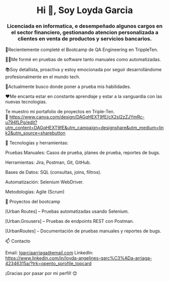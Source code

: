 <h1 align="center">Hi 👋, Soy Loyda Garcia</h1>
<h3 align="center">Licenciada en informatica, e desempeñado algunos cargos en el sector financiero, gestionando atencion personalizada a clientes en venta de productos y servicios bancarios.</h3>

💬Recientemente completé el Bootcamp de QA Engineering en TrippleTen.

👩‍💻Me formé en pruebas de software tanto manuales como automatizadas.

📚Soy detallista, proactiva y estoy emocionada por seguir desarrollándome profesionalmente en el mundo tech. 

🔭Actualmente busco donde poner a prueba mis habilidades. 

❤️Me encanta estar en constante aprendiaje y estar a la vanguardia con las nuevas tecnologias.

Te muestro mi portafolio de proyectos en Triple-Ten.   
📄  https://www.canva.com/design/DAGqHEXT9fE/cX2sI2zZJYmRc-u794fLPg/edit?utm_content=DAGqHEXT9fE&utm_campaign=designshare&utm_medium=link2&utm_source=sharebutton

🧰 Tecnologías y herramientas:

Pruebas Manuales: Casos de prueba, planes de prueba, reportes de bugs.

Herramientas: Jira, Postman, Git, GitHub.

Bases de Datos: SQL (consultas, joins, filtros).

Automatización: Selenium WebDriver.

Metodologías: Agile (Scrum)


💼 Proyectos del bootcamp

[Urban Routes] – Pruebas automatizadas usando Selenium.

[Urban.Grousers] – Pruebas de endpoints REST con Postman.

[UrbanRoutes] – Documentación de pruebas manuales y reportes de bugs.



📫 Contacto

Email: lgarciaarriaga@email.com
LinkedIn: https://www.linkedin.com/in/loyda-angelines-garc%C3%ADa-arriaga-42346315a/?trk=opento_sprofile_topcard

¡Gracias por pasar por mi perfil! 😊

<!--
**loydagarcia/LoydaGarcia** is a ✨ _special_ ✨ repository because its `README.md` (this file) appears on your GitHub profile.

Here are some ideas to get you started:

- 🔭 I’m currently working on ...
- 🌱 I’m currently learning ...
- 👯 I’m looking to collaborate on ...
- 🤔 I’m looking for help with ...
- 💬 Ask me about ...
- 📫 How to reach me: ...
- 😄 Pronouns: ...
- ⚡ Fun fact: ...
-->
